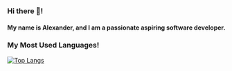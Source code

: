 ### Hi there 👋!

#### My name is Alexander, and I am a passionate aspiring software developer.

### My Most Used Languages!
[![Top Langs](https://github-readme-stats.vercel.app/api/top-langs/?username=CoricovMA?layout=compact)](https://github.com/CoricovMA/github-readme-stats)

<!--
**CoricovMA/CoricovMA** is a ✨ _special_ ✨ repository because its `README.md` (this file) appears on your GitHub profile.
Here are some ideas to get you started:

- 🔭 I’m currently working on ...
- 🌱 I’m currently learning ...
- 👯 I’m looking to collaborate on ...
- 🤔 I’m looking for help with ...
- 💬 Ask me about ...
- 📫 How to reach me: ...
- 😄 Pronouns: ...
- ⚡ Fun fact: ...
-->
